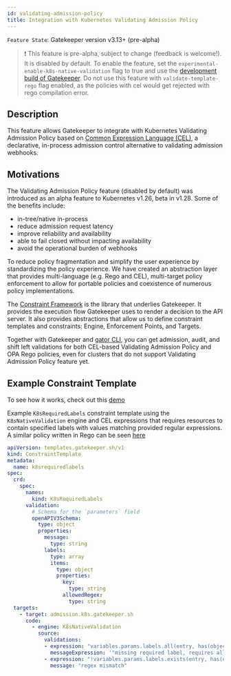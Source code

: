 ```yaml
---
id: validating-admission-policy
title: Integration with Kubernetes Validating Admission Policy
---
```


`Feature State`: Gatekeeper version v3.13+ (pre-alpha)

> ❗ This feature is pre-alpha, subject to change (feedback is welcome!). It is disabled by default. To enable the feature,
> set the `experimental-enable-k8s-native-validation` flag to true and use the [development build of Gatekeeper](https://open-policy-agent.github.io/gatekeeper/website/docs/install/#deploying-a-release-using-development-image). Do not use this feature with `validate-template-rego` flag enabled, as the policies with cel would get rejected with rego compilation error.

## Description

This feature allows Gatekeeper to integrate with Kubernetes Validating Admission Policy based on [Common Expression Language (CEL)](https://github.com/google/cel-spec), a declarative, in-process admission control alternative to validating admission webhooks.

## Motivations

The Validating Admission Policy feature (disabled by default) was introduced as an alpha feature to Kubernetes v1.26, beta in v1.28. Some of the benefits include:
- in-tree/native in-process
- reduce admission request latency
- improve reliability and availability
- able to fail closed without impacting availability
- avoid the operational burden of webhooks

To reduce policy fragmentation and simplify the user experience by standardizing the policy experience. We have created an abstraction layer that provides multi-language (e.g. Rego and CEL), multi-target policy enforcement to allow for portable policies and coexistence of numerous policy implementations.

The [Constraint Framework](https://github.com/open-policy-agent/frameworks/tree/master/constraint) is the library that underlies Gatekeeper. It provides the execution flow Gatekeeper uses to render a decision to the API server. It also provides abstractions that allow us to define constraint templates and constraints: Engine, Enforcement Points, and Targets.

Together with Gatekeeper and [gator CLI](gator.md), you can get admission, audit, and shift left validations for both CEL-based Validating Admission Policy and OPA Rego policies, even for clusters that do not support Validating Admission Policy feature yet.

## Example Constraint Template
To see how it works, check out this [demo](https://github.com/open-policy-agent/gatekeeper/tree/master/demo/k8s-validating-admission-policy)

Example `K8sRequiredLabels` constraint template using the `K8sNativeValidation` engine and CEL expressions that requires resources to contain specified labels with values matching provided regular expressions. A similar policy written in Rego can be seen [here](https://open-policy-agent.github.io/gatekeeper-library/website/validation/requiredlabels)

```yaml
apiVersion: templates.gatekeeper.sh/v1
kind: ConstraintTemplate
metadata:
  name: k8srequiredlabels
spec:
  crd:
    spec:
      names:
        kind: K8sRequiredLabels
      validation:
        # Schema for the `parameters` field
        openAPIV3Schema:
          type: object
          properties:
            message:
              type: string
            labels:
              type: array
              items:
                type: object
                properties:
                  key:
                    type: string
                  allowedRegex:
                    type: string
  targets:
    - target: admission.k8s.gatekeeper.sh
      code:
        - engine: K8sNativeValidation
          source:
            validations:
            - expression: "variables.params.labels.all(entry, has(object.metadata.labels) && entry.key in object.metadata.labels)"
              messageExpression: '"missing required label, requires all of: " + variables.params.labels.map(entry, entry.key).join(", ")'
            - expression: "!variables.params.labels.exists(entry, has(object.metadata.labels) && entry.key in object.metadata.labels && !string(object.metadata.labels[entry.key]).matches(string(entry.allowedRegex)))"
              message: "regex mismatch"
```
